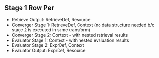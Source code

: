 Stage			1 Row Per
--------------------------------------------
- Retrieve Output: 	RetrieveDef, Resource
- Converger Stage 1:	RetrieveDef, Context (no data structure needed b/c stage 2 is executed in same transform)
- Converger Stage 2:	Context - with nested retrieval results
- Evaluator Stage 1:	Context - with nested evaluation results
- Evaluator Stage 2:	ExprDef, Context
- Evaluator Output:	ExprDef, Resource
